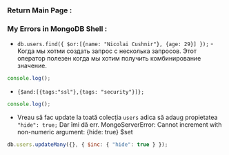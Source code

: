 ### Return Main Page : 

### My Errors in MongoDB Shell :

* `db.users.find({ $or:[{name: "Nicolai Cushnir"}, {age: 29}] });` - Когда мы хотми создать запрос с несколька запросов. Этот оператор полезен когда мы хотим получить комбинирование значение. 

```js
console.log();
```

* `{$and:[{tags:"ssl"},{tags: "security"}]};`

```js
console.log();
```

* Vreau să fac update la toată colecția `users` adica să adaug propietatea `"hide": true;` Dar îmi dă err. MongoServerError: Cannot increment with non-numeric argument: {hide: true} $set

```js
db.users.updateMany({}, { $inc: { "hide": true } });
```

